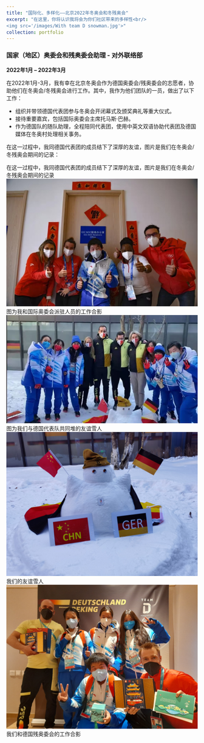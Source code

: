 ```yaml
---
title: "国际化、多样化——北京2022年冬奥会和冬残奥会"
excerpt: "在这里，你将认识我将会为你们社区带来的多样性<br/>
<img src='/images/With team D snowman.jpg'>"
collection: portfolio
---
```


### 国家（地区）奥委会和残奥委会助理 - 对外联络部
**2022年1月 – 2022年3月**

在2022年1月-3月，我有幸在北京冬奥会作为德国奥委会/残奥委会的志愿者，协助他们在冬奥会/冬残奥会进行工作。其中，我作为他们团队的一员，做出了以下工作：
- 组织并带领德国代表团参与冬奥会开闭幕式及颁奖典礼等重大仪式。
- 接待重要嘉宾，包括国际奥委会主席托马斯·巴赫。
- 作为德国队的随队助理，全程陪同代表团，使用中英文双语协助代表团及德国媒体在冬奥村处理相关事务。

在这一过程中，我同德国代表团的成员结下了深厚的友谊，图片是我们在冬奥会/冬残奥会期间的记录：

在这一过程中，我同德国代表团的成员结下了深厚的友谊，图片是我们在冬奥会/冬残奥会期间的记录
<img src='/images/IOC.jpg'>
图为我和国际奥委会派驻人员的工作合影
<img src='/images/With team D snowman.jpg'>
图为我们与德国代表队共同堆的友谊雪人
<img src='/images/Snow man.jpg'>
我们的友谊雪人
<img src='/images/With Paralympic Team D.jpg'>
我们和德国残奥委会的工作合影